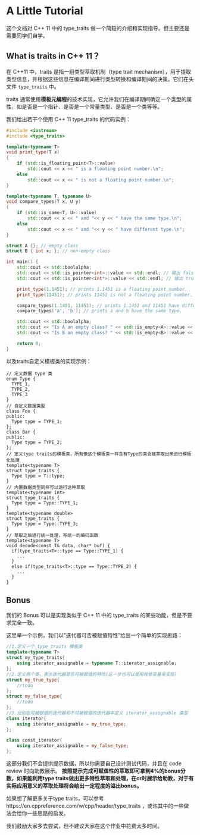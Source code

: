 # A Little Tutorial
这个文档对 C++ 11 中的 type_traits 做一个简短的介绍和实现指导。但主要还是需要同学们自学。
## What is traits in C++ 11？
在 C++11 中，traits 是指一组类型萃取机制（type trait mechanism），用于提取类型信息，并根据这些信息在编译期间进行类型转换和编译期间的决策。它们在头文件 `type_traits` 中。

traits 通常使用**模板元编程**的技术实现，它允许我们在编译期间确定一个类型的属性，如是否是一个指针、是否是一个常量类型、是否是一个类等等。

我们给出若干个使用 C++ 11 type_traits 的代码实例：
```C++
#include <iostream>
#include <type_traits>

template<typename T>
void print_type(T x)
{
    if (std::is_floating_point<T>::value)
        std::cout << x << " is a floating point number.\n";
    else
        std::cout << x << " is not a floating point number.\n";
}

template<typename T, typename U>
void compare_types(T x, U y)
{
    if (std::is_same<T, U>::value)
        std::cout << x << " and "<< y << " have the same type.\n";
    else
        std::cout << x << " and "<< y << " have different type.\n";
}

struct A {}; // empty class
struct B { int x; }; // non-empty class

int main() {
    std::cout << std::boolalpha;
    std::cout << std::is_pointer<int>::value << std::endl; // 输出 false
    std::cout << std::is_pointer<int*>::value << std::endl; // 输出 true

    print_type(1.1451); // prints 1.1451 is a floating point number.
    print_type(11451); // prints 11451 is not a floating point number.

    compare_types(1.1451, 11451); // prints 1.1451 and 11451 have different types.
    compare_types('a', 'b'); // prints a and b have the same type.

    std::cout << std::boolalpha;
    std::cout << "Is A an empty class? " << std::is_empty<A>::value << "\n"; // prints true
    std::cout << "Is B an empty class? " << std::is_empty<B>::value << "\n"; // prints false

    return 0;
}
```
以及traits自定义模板类的实现示例：
```
// 定义数据 type 类
enum Type {
  TYPE_1,
  TYPE_2,
  TYPE_3
}
// 自定义数据类型
class Foo {
public:
  Type type = TYPE_1; 
};
class Bar {
public:
  Type type = TYPE_2; 
};
// 定义type traits的模板类，所有像这个模板类一样含有Type的类会被萃取出来进行模板化处理
template<typename T>
struct type_traits {
  Type type = T::type;
}
// 内置数据类型同样可以进行这种萃取
template<typename int>
struct type_traits {
  Type type = Type::TYPE_1;
}
template<typename double>
struct type_traits {
  Type type = Type::TYPE_3;
}
// 萃取之后进行统一处理，写统一的编码函数
template<typename T>
void decode<const T& data, char* buf) {
  if(type_traits<T>::type == Type::TYPE_1) {
    ...
  }
  else if(type_traits<T>::type == Type::TYPE_2) {
    ...
  }
}
```
## Bonus
我们的 Bonus 可以是实现类似于 C++ 11 中的 type_traits 的某些功能，但是不要求完全一致。

这里举一个示例，我们以“迭代器可否被赋值特性”给出一个简单的实现思路：
```C++
//1.定义一个 type_traits 模板类
template<typename T>
struct my_type_traits{
    using iterator_assignable = typename T::iterator_assignable;
};
//2.定义两个类，表示迭代器是否可被赋值的特性(这一步也可以使用枚举变量来实现)
struct my_true_type{
    //todo
};
struct my_false_type{
    //todo
};
//3.分别在可被赋值的迭代器和不可被赋值的迭代器中定义 iterator_assignable 类型
class iterator{
    using iterator_assignable = my_true_type;
};

class const_iterator{
    using iterator_assignable = my_false_type;
};
```
这部分我们不会提供提示数据，所以你需要自己设计测试代码，并且在 code review 时向助教展示。
**按照提示完成可赋值性的萃取即可拿到4%的bonus分数，如果能利用type traits做出更多特性萃取和处理，在cr时展示给助教，对于有实际应用意义的萃取处理将会给出一定程度的溢出bonus。**

如果想了解更多关于type traits，可以参考https://en.cppreference.com/w/cpp/header/type_traits ，或许其中的一些做法会给你一些思路的启发。

我们鼓励大家多去尝试，但不建议大家在这个作业中花费太多时间。
